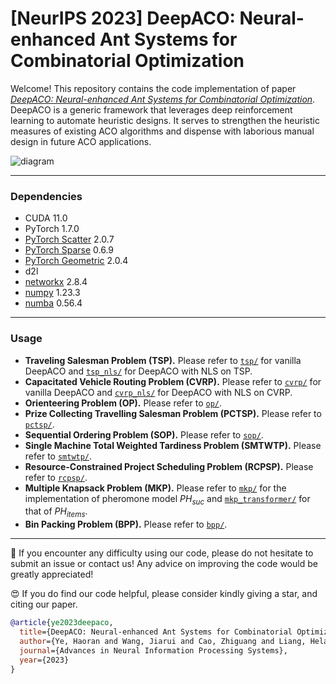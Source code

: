 # [NeurIPS 2023] DeepACO: Neural-enhanced Ant Systems for Combinatorial Optimization

Welcome! This repository contains the code implementation of paper [*DeepACO: Neural-enhanced Ant Systems for Combinatorial Optimization*](). DeepACO is a generic framework that leverages deep reinforcement learning to automate heuristic designs. It serves to strengthen the heuristic measures of existing ACO algorithms and dispense with laborious manual design in future ACO applications.

![diagram](./diagram.png)


---

### Dependencies

- CUDA 11.0
- PyTorch 1.7.0
- [PyTorch Scatter](https://github.com/rusty1s/pytorch_scatter) 2.0.7
- [PyTorch Sparse](https://github.com/rusty1s/pytorch_sparse) 0.6.9
- [PyTorch Geometric](https://github.com/pyg-team/pytorch_geometric) 2.0.4
- d2l
- [networkx](https://networkx.org/) 2.8.4
- [numpy](https://numpy.org/) 1.23.3
- [numba](https://numba.pydata.org/) 0.56.4

---

### Usage
- **Traveling Salesman Problem (TSP).** Please refer to [`tsp/`](/henry-yeh/DeepACO/tree/master/tsp) for vanilla DeepACO and [`tsp_nls/`](/henry-yeh/DeepACO/tree/master/tsp_nls) for DeepACO with NLS on TSP.
- **Capacitated Vehicle Routing Problem (CVRP).** Please refer to [`cvrp/`](/henry-yeh/DeepACO/tree/master/cvrp) for vanilla DeepACO and [`cvrp_nls/`](/henry-yeh/DeepACO/tree/master/cvrp_nls) for DeepACO with NLS on CVRP.
- **Orienteering Problem (OP).** Please refer to [`op/`](/henry-yeh/DeepACO/tree/master/op).
- **Prize Collecting Travelling Salesman Problem (PCTSP).** Please refer to [`pctsp/`](/henry-yeh/DeepACO/tree/master/pctsp).
- **Sequential Ordering Problem (SOP).** Please refer to [`sop/`](/henry-yeh/DeepACO/tree/master/sop).
- **Single Machine Total Weighted Tardiness Problem (SMTWTP).** Please refer to [`smtwtp/`](/henry-yeh/DeepACO/tree/master/smtwtp).
- **Resource-Constrained Project Scheduling Problem (RCPSP).** Please refer to [`rcpsp/`](/henry-yeh/DeepACO/tree/master/rcpsp).
- **Multiple Knapsack Problem (MKP).** Please refer to [`mkp/`](/henry-yeh/DeepACO/tree/master/mkp) for the implementation of pheromone model $PH_{suc}$ and [`mkp_transformer/`](/henry-yeh/DeepACO/tree/master/mkp_transformer) for that of $PH_{items}$.
- **Bin Packing Problem (BPP).** Please refer to [`bpp/`](/henry-yeh/DeepACO/tree/master/bpp).

----


🤩 If you encounter any difficulty using our code, please do not hesitate to submit an issue or contact us! Any advice on improving the code would be greatly appreciated!

😍 If you do find our code helpful, please consider kindly giving a star, and citing our paper.

```bibtex
@article{ye2023deepaco,
  title={DeepACO: Neural-enhanced Ant Systems for Combinatorial Optimization},
  author={Ye, Haoran and Wang, Jiarui and Cao, Zhiguang and Liang, Helan and Li, Yong},
  journal={Advances in Neural Information Processing Systems},
  year={2023}
}
```
